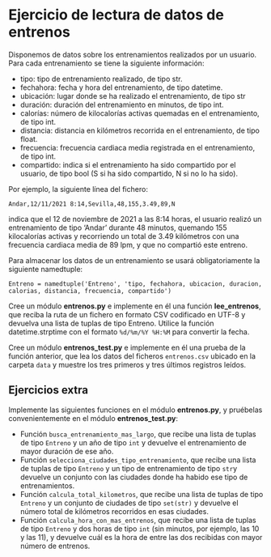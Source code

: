 # Ejercicio de lectura de datos de entrenos

Disponemos de datos sobre los entrenamientos realizados por un usuario. Para cada entrenamiento se tiene 
la siguiente información: 
* tipo: tipo de entrenamiento realizado, de tipo str. 
* fechahora: fecha y hora del entrenamiento, de tipo datetime. 
* ubicación: lugar donde se ha realizado el entrenamiento, de tipo str 
* duración: duración del entrenamiento en minutos, de tipo int. 
* calorías: número de kilocalorías activas quemadas en el entrenamiento, de tipo int. 
* distancia: distancia en kilómetros recorrida en el entrenamiento, de tipo float. 
* frecuencia: frecuencia cardiaca media registrada en el entrenamiento, de tipo int. 
* compartido: indica si el entrenamiento ha sido compartido por el usuario, de tipo bool (S si ha sido 
compartido, N si no lo ha sido). 

Por ejemplo, la siguiente línea del fichero: 

```Andar,12/11/2021 8:14,Sevilla,48,155,3.49,89,N```

indica que el 12 de noviembre de 2021 a las 8:14 horas, el usuario realizó un entrenamiento de tipo ‘Andar’
durante 48 minutos, quemando 155 kilocalorías activas y recorriendo un total de 3.49 kilómetros con una
frecuencia cardiaca media de 89 lpm, y que no compartió este entreno.

Para almacenar los datos de un entrenamiento se usará obligatoriamente la siguiente namedtuple:

```Entreno = namedtuple('Entreno', 'tipo, fechahora, ubicacion, duracion, calorias, distancia, frecuencia, compartido')```

Cree un módulo **entrenos.py** e implemente en él una función **lee_entrenos**, que reciba la ruta de un fichero en formato CSV codificado en UTF-8 y devuelva una lista de tuplas de tipo Entreno. Utilice la función datetime.strptime con el formato ```%d/%m/%Y %H:%M``` para convertir la fecha. 

Cree un módulo **entrenos_test.py** e implemente en él una prueba de la función anterior, que lea los datos del ficheros ```entrenos.csv``` ubicado en la carpeta ```data``` y muestre los tres primeros y tres últimos registros leídos. 

## Ejercicios extra

Implemente las siguientes funciones en el módulo **entrenos.py**, y pruébelas convenientemente en el módulo **entrenos_test.py**:

* Función ``busca_entrenamiento_mas_largo``, que recibe una lista de tuplas de tipo ``Entreno`` y un año de tipo ``int`` y devuelve el entrenamiento de mayor duración de ese año.
* Función ``selecciona_ciudades_tipo_entrenamiento``, que recibe una lista de tuplas de tipo ``Entreno`` y un tipo de entrenamiento de tipo ``str``y devuelve un conjunto con las ciudades donde ha habido ese tipo de entrenamientos.
* Función ``calcula_total_kilometros``, que recibe una lista de tuplas de tipo ``Entreno`` y un conjunto de ciudades de tipo ``set(str)`` y devuelve el número total de kilómetros recorridos en esas ciudades.
* Función ``calcula_hora_con_mas_entrenos``, que recibe una lista de tuplas de tipo ``Entreno`` y dos horas de tipo ``int`` (sin minutos, por ejemplo, las 10 y las 11), y devuelve cuál es la hora de entre las dos recibidas con mayor número de entrenos.
